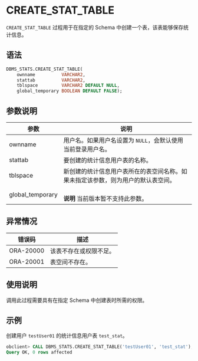 # CREATE_STAT_TABLE 

`CREATE_STAT_TABLE` 过程用于在指定的 Schema 中创建一个表，该表能够保存统计信息。

## 语法 

```sql
DBMS_STATS.CREATE_STAT_TABLE(
    ownname          VARCHAR2,
    stattab          VARCHAR2,
    tblspace         VARCHAR2 DEFAULT NULL,
    global_temporary BOOLEAN DEFAULT FALSE);
```



## 参数说明 

|        参数       |                            说明                           |
|------------------|-----------------------------------------------------------|
| ownname          | 用户名。如果用户名设置为 `NULL`，会默认使用当前登录用户名。    |
| stattab          | 要创建的统计信息用户表的名称。                               |
| tblspace         | 新创建的统计信息用户表所在的表空间名称。如果未指定该参数，则为用户的默认表空间。 |
| global_temporary | <br>**说明** 当前版本暂不支持此参数。 </br>                  |



## 异常情况 

|    错误码    |     描述      |
|-----------|-------------|
| ORA-20000 | 该表不存在或权限不足。 |
| ORA-20001 | 表空间不存在。     |



## 使用说明 

调用此过程需要具有在指定 Schema 中创建表时所需的权限。

## 示例 

创建用户 `testUser01` 的统计信息用户表 `test_stat`。

```sql
obclient> CALL DBMS_STATS.CREATE_STAT_TABLE('testUser01', 'test_stat');
Query OK, 0 rows affected
```